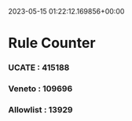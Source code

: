 2023-05-15 01:22:12.169856+00:00
# Rule Counter 
 ### UCATE : 415188

 ### Veneto : 109696

 ### Allowlist : 13929